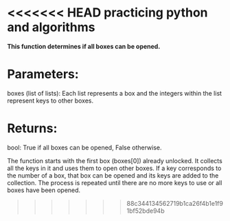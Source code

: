 <<<<<<< HEAD
practicing python and algorithms
=======
**This function determines if all boxes can be opened.**

# **Parameters:**
boxes (list of lists): Each list represents a box and the integers within the list represent keys to other boxes.

# **Returns:**
bool: True if all boxes can be opened, False otherwise.

The function starts with the first box (boxes[0]) already unlocked. It collects all the keys in it and uses them to open other boxes. If a key corresponds to the number of a box, that box can be opened and its keys are added to the collection. The process is repeated until there are no more keys to use or all boxes have been opened.
>>>>>>> 88c344134562719b1ca26f4b1e1f91bf52bde94b
